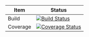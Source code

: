 Item     | Status
---      | ---
Build    | [![Build Status](https://travis-ci.org/yangacer/simpletag.svg?branch=master)](https://travis-ci.org/yangacer/simpletag)
Coverage | [![Coverage Status](https://coveralls.io/repos/yangacer/simpletag/badge.svg?branch=master&service=github)](https://coveralls.io/github/yangacer/simpletag?branch=master)
